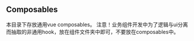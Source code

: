 ## Composables

本目录下存放通用vue composables。
注意！业务组件开发中为了逻辑与ui分离而抽取的非通用hook，放在组件文件夹中即可，不要放在composables中。
